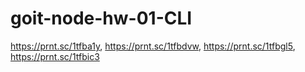 # goit-node-hw-01-CLI

https://prnt.sc/1tfba1y,
https://prnt.sc/1tfbdvw,
https://prnt.sc/1tfbgl5,
https://prnt.sc/1tfbic3
